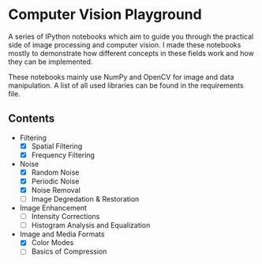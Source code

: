 # Computer Vision Playground
A series of IPython notebooks which aim to guide you through the practical side of image processing and computer vision. I made these notebooks mostly to demonstrate how different concepts in these fields work and how they can be implemented.

These notebooks mainly use NumPy and OpenCV for image and data manipulation. A list of all used libraries can be found in the requirements file.

## Contents 
- Filtering
    - [x] Spatial Filtering
    - [x] Frequency Filtering
- Noise
    - [x] Random Noise
    - [x] Periodic Noise
    - [x] Noise Removal
    - [ ] Image Degredation & Restoration
- Image Enhancement
    - [ ] Intensity Corrections
    - [ ] Histogram Analysis and Equalization
- Image and Media Formats
    - [x] Color Modes
    - [ ] Basics of Compression

